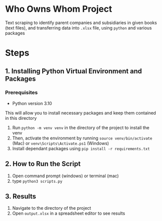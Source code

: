 # Who Owns Whom Project
Text scraping to identify parent companies and subsidiaries in given books (text files), and transferring data into ```.xlsx``` file, using ```python``` and various packages

# Steps

## 1. Installing Python Virtual Environment and Packages

### Prerequisites
- Python version 3.10

This will allow you to install necessary packages and keep them contained in this directory

1. Run ```python -m venv venv``` in the directory of the project to install the venv
2. Then, activate the environment by running ```source venv/bin/activate``` (Mac) or ```venv\Scripts\Activate.ps1``` (Windows)
3. Install dependant packages using ```pip install -r requirements.txt```

## 2. How to Run the Script
1. Open command prompt (windows) or terminal (mac)
2. type  ```python3 scripts.py``` 

## 3. Results
1. Navigate to the directory of the project
2. Open ```output.xlsx``` in a spreadsheet editor to see results


